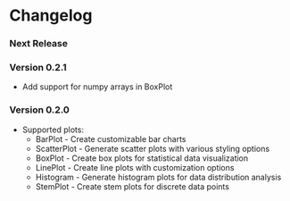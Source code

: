 # Changelog

### Next Release

### Version 0.2.1
- Add support for numpy arrays in BoxPlot

### Version 0.2.0
- Supported plots:
  - BarPlot - Create customizable bar charts
  - ScatterPlot - Generate scatter plots with various styling options
  - BoxPlot - Create box plots for statistical data visualization
  - LinePlot - Create line plots with customization options
  - Histogram - Generate histogram plots for data distribution analysis
  - StemPlot - Create stem plots for discrete data points